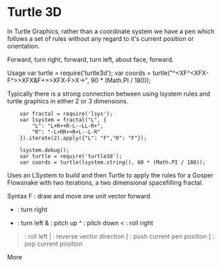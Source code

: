 Turtle 3D
========

In Turtle Graphics, rather than a coordinate system we have a pen which follows a set of rules without any regard to it's current position or orientation.

Forward, turn right, forward, turn left, about face, forward.


Usage
        var turtle = require('turtle3d');
        var coords = turtle("^<XF^<XFX-F^>>XFX&F+>>XFX-F>X->", 90 * (Math.PI / 180));

Typically there is a strong connection between using lsystem rules and turtle graphics in either 2 or 3 dimensions.

        var fractal = require('lsys');
        var lsystem = fractal("L", {
            "L": "L+R++R-L--LL-R+", 
            "R": "-L+RR++R+L--L-R"
        }).iterate(2).apply({"L": "F","R": "F"}); 
        
        lsystem.debug();
        var turtle = require('turtle3d');
        var coords = turtle(lsystem.string(), 60 * (Math.PI / 180));
        
Uses an LSystem to build and then Turtle to apply the rules for a Gosper Flowsnake with two iterations, a two dimensional spacefilling fractal.

Syntax
F  : draw and move one unit vector forward
+  : turn right
-  : turn left
&  : pitch up
^  : pitch down
<  : roll right
>  : roll left
|  : reverse vector direction
[  : push current pen position
]  : pop current position

More
